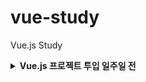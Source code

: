 # vue-study

Vue.js Study

<details>

<summary><b>Vue.js 프로젝트 투입 일주일 전</b></summary>

> - [x] Ch 01. Vue.js는 무엇인가?

> - [x] Ch 02. 개발환경 구성 (vs code, node, npm)

> - [x] Ch 03. Vue CLI로 Vue 프로젝트 생성하기

> - [x] Ch 04. Vue Router 설정

> - [x] Ch 05. 컴포넌트 Basic

> - [x] Ch 06. Mock 서버 준비하기

> - [ ] Ch 07. 서버 데이터 바인딩 실습

> - [ ] Ch 08. 컴포넌트 심화 학습

> - [ ] Ch 09. Reusability & Composition

> - [ ] Ch 10. Proxy 사용하기

> - [ ] Ch 11. Vuex (v4.x)

> - [ ] Ch 12. 프로젝트 배포하기

> - [ ] Ch 13. 미니프로젝트: 로그인 처리

> - [ ] Ch 14. 미니프로젝트: 제품 판매 웹앱 구현

</details>
